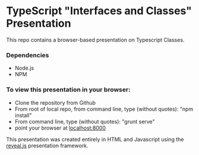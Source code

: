 TypeScript "Interfaces and Classes" Presentation
=================================
This repo contains a browser-based presentation on Typescript Classes.

### Dependencies

- Node.js
- NPM

### To view this presentation in your browser:
- Clone the repository from Github
- From root of local repo, from command line, type (without quotes): "npm install"
- From command line, type (without quotes): "grunt serve"
- point your browser at [localhost:8000](http:localhost:8000)

This presentation was created entirely in HTML and Javascript using the [reveal.js](https://github.com/hakimel/reveal.js) presentation framework.
